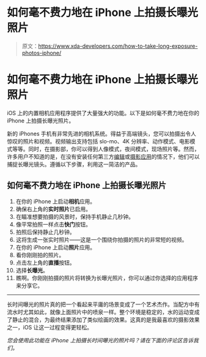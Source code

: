 # 如何毫不费力地在 iPhone 上拍摄长曝光照片

> 原文：<https://www.xda-developers.com/how-to-take-long-exposure-photos-iphone/>

# 如何毫不费力地在 iPhone 上拍摄长曝光照片

iOS 上的内置相机应用程序提供了大量强大的功能。以下是如何毫不费力地在你的 iPhone 上拍摄长曝光照片。

新的 iPhones 手机有非常先进的相机系统。得益于高端镜头，您可以拍摄出令人惊叹的照片和视频。视频输出支持包括 slo-mo、4K 分辨率、动作模式、电影模式等等。同时，在摄影部，你可以得到人像模式，夜间模式，现场照片等。然而，许多用户不知道的是，在没有安装任何第三方[编辑](https://www.xda-developers.com/best-photo-editor-android/)或[摄影应用](https://www.xda-developers.com/best-camera-app-for-android/)的情况下，他们可以捕捉长曝光镜头。遵循以下步骤，利用这一简洁的产品。

## 如何毫不费力地在 iPhone 上拍摄长曝光照片

1.  在你的 iPhone 上启动**相机**应用。
2.  确保右上角的**实时照片**已启用。
3.  在瞄准想要拍摄的风景时，保持手机静止几秒钟。
4.  像平常拍照一样点击**快门**按钮。
5.  拍照后保持静止几秒钟。
6.  这将生成一张实时照片——这是一个围绕你拍摄的照片的非常短的视频。
7.  在你的 iPhone 上启动**照片**应用。
8.  看你刚刚拍的照片。
9.  点击左上角的**直播**按钮。
10.  选择**长曝光**。
11.  瞧啊。你刚刚拍摄的照片将转换为长曝光照片，你可以通过你选择的应用程序来分享它。

* * *

长时间曝光的照片真的把一个看起来平庸的场景变成了一个艺术杰作。当配方中有流水时尤其如此，就像上面照片中的喷泉一样。整个环境是稳定的，水的运动变成了静止的混合，为最终结果添加了类似绘画的效果。这真的是我最喜欢的摄影效果之一，iOS 让这一过程变得更轻松。

*您会使用此功能在 iPhone 上拍摄长时间曝光的照片吗？请在下面的评论区告诉我们。*